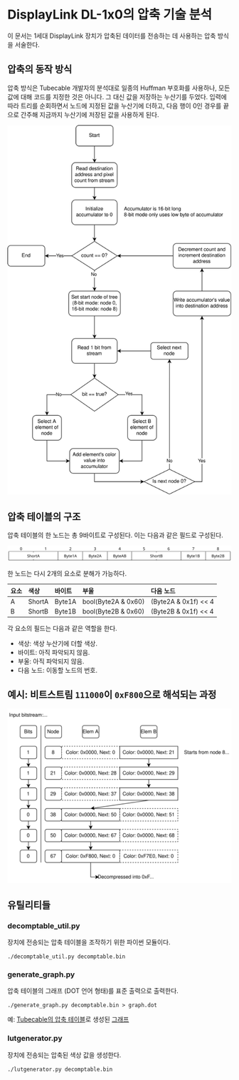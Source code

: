 # DisplayLink DL-1x0의 압축 기술 분석

이 문서는 1세대 DisplayLink 장치가 압축된 데이터를 전송하는 데 사용하는 압축 방식을 서술한다.

## 압축의 동작 방식

압축 방식은 Tubecable 개발자의 분석대로 일종의 Huffman 부호화를 사용하나, 모든 값에 대해 코드를 지정한 것은 아니다. 그 대신 값을 저장하는 누산기를 두었다. 입력에 따라 트리를 순회하면서 노드에 지정된 값을 누산기에 더하고, 다음 행이 0인 경우를 끝으로 간주해 지금까지 누산기에 저장된 값을 사용하게 된다.

![Decompression flows](./img/dlcomp.svg)

## 압축 테이블의 구조

압축 테이블의 한 노드는 총 9바이트로 구성된다. 이는 다음과 같은 필드로 구성된다.

![Compression table row](./img/comprow.svg)

한 노드는 다시 2개의 요소로 분해가 가능하다.

|요소|색상|바이트|부울|다음 노드|
| :--- | :--- | :--- | :--- | :--- |
|A|ShortA|Byte1A|bool(Byte2A & 0x60)|(Byte2A & 0x1f) << 4 | ByteAB >> 4|
|B|ShortB|Byte1B|bool(Byte2B & 0x60)|(Byte2B & 0x1f) << 4 | ByteAB & 0x0f|

각 요소의 필드는 다음과 같은 역할을 한다.

 - 색상: 색상 누산기에 더할 색상.
 - 바이트: 아직 파악되지 않음.
 - 부울: 아직 파악되지 않음.
 - 다음 노드: 이동할 노드의 번호.

## 예시: 비트스트림 `111000`이 `0xF800`으로 해석되는 과정

![decompression figure](./img/decoding.svg)

## 유틸리티들

### decomptable_util.py

장치에 전송되는 압축 테이블을 조작하기 위한 파이썬 모듈이다.

    ./decomptable_util.py decomptable.bin

### generate_graph.py

압축 테이블의 그래프 (DOT 언어 형태)를 표준 출력으로 출력한다.

    ./generate_graph.py decomptable.bin > graph.dot

예: [Tubecable의 압축 테이블](https://github.com/floe/tubecable/blob/db650b417c1d9ffd9b0e5d93ac167176f337f177/tubecable.c#L325)로 생성된 [그래프](./img/tubecable_huffman.svg)

### lutgenerator.py

장치에 전송되는 압축된 색상 값을 생성한다.

    ./lutgenerator.py decomptable.bin
